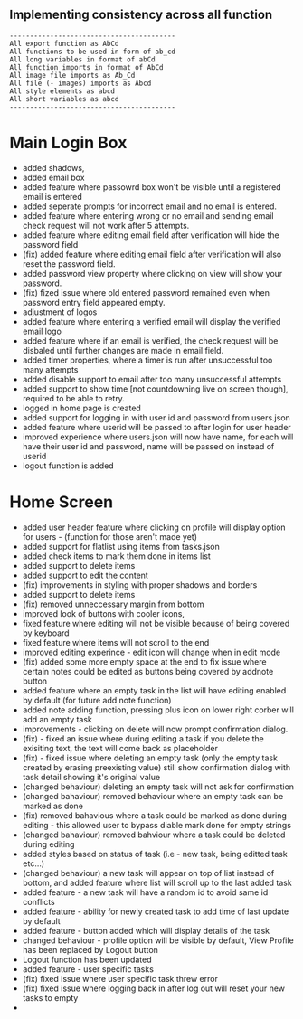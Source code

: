 ## Implementing consistency across all function
```
-----------------------------------------
All export function as AbCd              
All functions to be used in form of ab_cd
All long variables in format of abCd     
All function imports in format of AbCd   
All image file imports as Ab_Cd          
All file (- images) imports as Abcd      
All style elements as abcd                
All short variables as abcd              
-----------------------------------------
```

# Main Login Box
- added shadows,
- added email box
- added feature where passowrd box won't be visible until a registered email is entered
- added seperate prompts for incorrect email and no email is entered.
- added feature where entering wrong or no email and sending email check request will not work after 5 attempts.
- added feature where editing email field after verification will hide the password field
- (fix) added feature where editing email field after verification will also reset the password field.
- added password view property where clicking on view will show your password.
- (fix) fized issue where old entered password remained even when password entry field appeared empty.
- adjustment of logos
- added feature where entering a verified email will display the verified email logo
- added feature where if an email is verified, the check request will be disbaled until further changes are made in email field.
- added timer properties, where a timer is run after unsuccessful too many attempts
- added disable support to email after too many unsuccessful attempts
- added support to show time [not countdowning live on screen though], required to be able to retry.
- logged in home page is created
- added support for logging in with user id and password from users.json
- added feature where userid will be passed to after login for user header
- improved experience where users.json will now have name, for each will have their user id and password, name will be passed on instead of userid
- logout function is added 

# Home Screen
- added user header feature where clicking on profile will display option for users - (function for those aren't made yet)
- added support for flatlist using items from tasks.json
- added check items to mark them done in items list
- added support to delete items
- added support to edit the content
- (fix) improvements in styling with proper shadows and borders
- added support to delete items
- (fix) removed unneccessary margin from bottom
- improved look of buttons with cooler icons,
- fixed feature where editing will not be visible because of being covered by keyboard
- fixed feature where items will not scroll to the end
- improved editing experince - edit icon will change when in edit mode
- (fix) added some more empty space at the end to fix issue where certain notes could be edited as buttons being covered by addnote button
- added feature where an empty task in the list will have editing enabled by default (for future add note function)
- added note adding function, pressing plus icon on lower right corber will add an empty task
- improvements - clicking on delete will now prompt confirmation dialog. 
- (fix) - fixed an issue where during editing a task if you delete the exisiting text, the text will come back as placeholder
- (fix) - fixed issue where deleting an empty task (only the empty task created by erasing preexisting value) still show confirmation dialog with task detail showing it's original value
- (changed behaviour) deleting an empty task will not ask for confirmation
- (changed bahaviour) removed behaviour where an empty task can be marked as done
- (fix) removed bahavious where a task could be marked as done during editing - this allowed user to bypass diable mark done for empty strings
- (changed bahaviour) removed bahviour where a task could be deleted during editing
- added styles based on status of task (i.e - new task, being editted task etc...)
- (changed behaviour) a new task will appear on top of list instead of bottom, and added feature where list will scroll up to the last added task
- added feature - a new task will have a random id to avoid same id conflicts
- added feature - ability for newly created task to add time of last update by default
- added feature - button added which will display details of the task
- changed behaviour - profile option will be visible by default, View Profile has been replaced by Logout button
- Logout function has been updated
- added feature - user specific tasks
- (fix) fixed issue where user specific task threw error
- (fix) fixed issue where logging back in after log out will reset your new tasks to empty
- 
